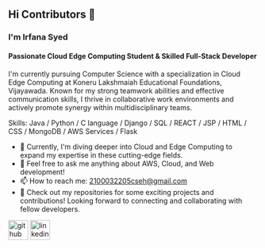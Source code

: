 ## Hi Contributors 👋

<!--
**irfana2003/irfana2003** is a ✨ _special_ ✨ repository because its `README.md` (this file) appears on your GitHub profile.

Here are some ideas to get you started:

- 🔭 I’m currently working on ...
- 🌱 I’m currently learning ...
- 👯 I’m looking to collaborate on ...
- 🤔 I’m looking for help with ...
- 💬 Ask me about ...
- 📫 How to reach me: ...
- 😄 Pronouns: ...
- ⚡ Fun fact: ...
-->

### I'm Irfana Syed
#### Passionate Cloud Edge Computing Student  & Skilled Full-Stack Developer
 I'm currently pursuing Computer Science with a specialization in Cloud Edge Computing at Koneru Lakshmaiah Educational Foundations, Vijayawada. Known for my strong teamwork abilities and effective communication skills, I thrive in collaborative work environments and actively promote synergy within multidisciplinary teams.

Skills: Java / Python / C language / Django / SQL / REACT / JSP / HTML / CSS / MongoDB / AWS Services / Flask

- 🌱 Currently, I'm diving deeper into Cloud and Edge Computing to expand my expertise in these cutting-edge fields.
- 💬 Feel free to ask me anything about AWS, Cloud, and Web development!
- 📫 How to reach me: 2100032205cseh@gmail.com 
- 🌟 Check out my repositories for some exciting projects and contributions! Looking forward to connecting and collaborating with fellow developers.





[<img src='https://cdn.jsdelivr.net/npm/simple-icons@3.0.1/icons/github.svg' alt='github' height='40'>](https://github.com/irfana2003)  [<img src='https://cdn.jsdelivr.net/npm/simple-icons@3.0.1/icons/linkedin.svg' alt='linkedin' height='40'>](https://www.linkedin.com/in/www.linkedin.com/in/irfana-syed-155676226/)  



